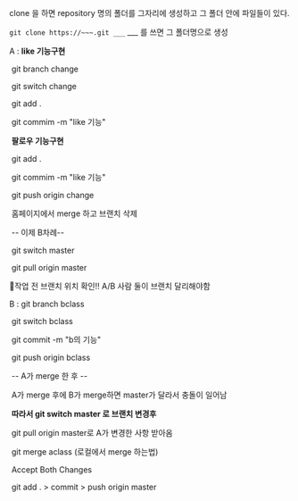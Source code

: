 clone 을 하면 repository 명의 폴더를 그자리에 생성하고 그 폴더 안에 파일들이 있다.

`git clone https://~~~.git ___` ___ 를 쓰면 그 폴더명으로 생성

A : __like 기능구현__

​	git branch change

​	git switch change

​	git add .

​	git commim -m "like 기능"

​	__팔로우 기능구현__

​	git add .

​	git commim -m "like 기능"

​	git push origin change

​	홈페이지에서 merge 하고 브랜치 삭제

​	-- 이제 B차례--

​	git switch master

​	git pull origin master

💢작업 전 브랜치 위치 확인!! A/B 사람 둘이 브랜치 달리해야함

B :	git branch bclass

​		git switch bclass

​		git commit -m "b의 기능"

​		git push origin bclass

​		-- A가 merge 한 후 -- 

​		A가 merge 후에 B가 merge하면 master가 달라서 충돌이 일어남

​		__따라서 git switch master 로 브랜치 변경후__

​		git pull origin master로 A가 변경한 사항 받아옴

​		git merge aclass (로컬에서 merge 하는법)

​		Accept Both Changes 

​		git add . > commit > push origin master

